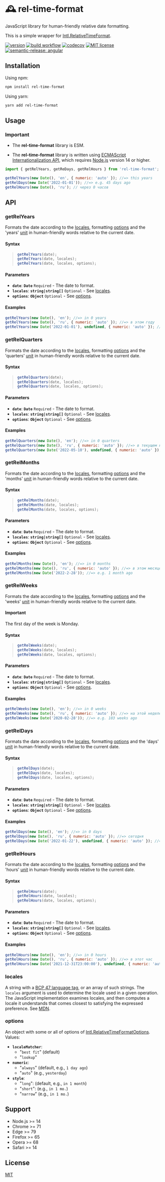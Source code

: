 # 🕰️ rel-time-format

JavaScript library for human-friendly relative date formatting.

This is a simple wrapper for [Intl.RelativeTimeFormat](https://developer.mozilla.org/en-US/docs/Web/JavaScript/Reference/Global_Objects/Intl/RelativeTimeFormat).

[![version](https://img.shields.io/npm/v/rel-time-format)](https://www.npmjs.com/package/ci-workflow-testing) [![build workflow](https://github.com/unicorn-84/rel-time-format/actions/workflows/build.yml/badge.svg)](https://github.com/unicorn-84/rel-time-format/actions/workflows/build.yml) [![codecov](https://codecov.io/gh/unicorn-84/rel-time-format/branch/master/graph/badge.svg?token=5A76CUQ75O)](https://codecov.io/gh/unicorn-84/rel-time-format) [![MIT license](https://img.shields.io/github/license/unicorn-84/rel-time-format)](https://github.com/unicorn-84/rel-time-format/blob/master/LICENSE) [![semantic-release: angular](https://img.shields.io/badge/semantic--release-angular-e10079?logo=semantic-release)](https://github.com/semantic-release/semantic-release)

## Installation

Using npm:

```bash
npm install rel-time-format
```

Using yarn:

```bash
yarn add rel-time-format
```

## Usage

### Important

- The **rel-time-format** library is ESM.

- The **rel-time-format** library is written using [ECMAScript Internationalization API](https://developer.mozilla.org/en-US/docs/Web/JavaScript/Reference/Global_Objects/Intl), which requires [Node.js](https://nodejs.org) version 14 or higher.

```js
import { getRelYears, getReDays, getRelHours } from 'rel-time-format';

getRelYears(new Date(), 'en', { numeric: 'auto' }); //=> this years
getRelDays(new Date('2022-01-01')); //=> e.g. 45 days ago
getRelHours(new Date(), 'ru'); // через 0 часов
```

## API

### getRelYears

Formats the date according to the [locales](#locales), formatting [options](#options) and the 'years' [unit](https://developer.mozilla.org/en-US/docs/Web/JavaScript/Reference/Global_Objects/Intl/RelativeTimeFormat/format#parameters) in human-friendly words relative to the current date.

#### Syntax

> ```js
> getRelYears(date);
> getRelYears(date, locales);
> getRelYears(date, locales, options);
> ```

#### Parameters

- **`date`**: **`Date`** `Required` - The date to format.
- **`locales`**: **`string|string[]`** `Optional` - See [locales](#locales).
- **`options`**: **`Object`** `Optional` - See [options](#options).

#### Examples

```js
getRelYears(new Date(), 'en'); //=> in 0 years
getRelYears(new Date(), 'ru', { numeric: 'auto' }); //=> в этом году
getRelYears(new Date('2022-01-01'), undefined, { numeric: 'auto' }); //=> e.g. this year
```

### getRelQuarters

Formats the date according to the [locales](#locales), formatting [options](#options) and the 'quarters' [unit](https://developer.mozilla.org/en-US/docs/Web/JavaScript/Reference/Global_Objects/Intl/RelativeTimeFormat/format#parameters) in human-friendly words relative to the current date.

#### Syntax

> ```js
> getRelQuarters(date);
> getRelQuarters(date, locales);
> getRelQuarters(date, locales, options);
> ```

#### Parameters

- **`date`**: **`Date`** `Required` - The date to format.
- **`locales`**: **`string|string[]`** `Optional` - See [locales](#locales).
- **`options`**: **`Object`** `Optional` - See [options](#options).

#### Examples

```js
getRelQuarters(new Date(), 'en'); //=> in 0 quarters
getRelQuarters(new Date(), 'ru', { numeric: 'auto' }); //=> в текущем квартале
getRelQuarters(new Date('2022-05-10'), undefined, { numeric: 'auto' }); //=> e.g. in 1 quarter
```

### getRelMonths

Formats the date according to the [locales](#locales), formatting [options](#options) and the 'months' [unit](https://developer.mozilla.org/en-US/docs/Web/JavaScript/Reference/Global_Objects/Intl/RelativeTimeFormat/format#parameters) in human-friendly words relative to the current date.

#### Syntax

> ```js
> getRelMonths(date);
> getRelMonths(date, locales);
> getRelMonths(date, locales, options);
> ```

#### Parameters

- **`date`**: **`Date`** `Required` - The date to format.
- **`locales`**: **`string|string[]`** `Optional` - See [locales](#locales).
- **`options`**: **`Object`** `Optional` - See [options](#options).

#### Examples

```js
getRelMonths(new Date(), 'en'); //=> in 0 months
getRelMonths(new Date(), 'ru', { numeric: 'auto' }); //=> в этом месяце
getRelMonths(new Date('2022-2-28')); //=> e.g. 1 month ago
```

### getRelWeeks

Formats the date according to the [locales](#locales), formatting [options](#options) and the 'weeks' [unit](https://developer.mozilla.org/en-US/docs/Web/JavaScript/Reference/Global_Objects/Intl/RelativeTimeFormat/format#parameters) in human-friendly words relative to the current date.

#### Important

The first day of the week is Monday.

#### Syntax

> ```js
> getRelWeeks(date);
> getRelWeeks(date, locales);
> getRelWeeks(date, locales, options);
> ```

#### Parameters

- **`date`**: **`Date`** `Required` - The date to format.
- **`locales`**: **`string|string[]`** `Optional` - See [locales](#locales).
- **`options`**: **`Object`** `Optional` - See [options](#options).

#### Examples

```js
getRelWeeks(new Date(), 'en'); //=> in 0 weeks
getRelWeeks(new Date(), 'ru', { numeric: 'auto' }); //=> на этой неделе
getRelWeeks(new Date('2020-02-28')); //=> e.g. 103 weeks ago
```

### getRelDays

Formats the date according to the [locales](#locales), formatting [options](#options) and the 'days' [unit](https://developer.mozilla.org/en-US/docs/Web/JavaScript/Reference/Global_Objects/Intl/RelativeTimeFormat/format#parameters) in human-friendly words relative to the current date.

#### Syntax

> ```js
> getRelDays(date);
> getRelDays(date, locales);
> getRelDays(date, locales, options);
> ```

#### Parameters

- **`date`**: **`Date`** `Required` - The date to format.
- **`locales`**: **`string|string[]`** `Optional` - See [locales](#locales).
- **`options`**: **`Object`** `Optional` - See [options](#options).

#### Examples

```js
getRelDays(new Date(), 'en'); //=> in 0 days
getRelDays(new Date(), 'ru', { numeric: 'auto' }); //=> сегодня
getRelDays(new Date('2022-01-22'), undefined, { numeric: 'auto' }); //=> e.g. 22 days ago
```

### getRelHours

Formats the date according to the [locales](#locales), formatting [options](#options) and the 'hours' [unit](https://developer.mozilla.org/en-US/docs/Web/JavaScript/Reference/Global_Objects/Intl/RelativeTimeFormat/format#parameters) in human-friendly words relative to the current date.

#### Syntax

> ```js
> getRelHours(date);
> getRelHours(date, locales);
> getRelHours(date, locales, options);
> ```

#### Parameters

- **`date`**: **`Date`** `Required` - The date to format.
- **`locales`**: **`string|string[]`** `Optional` - See [locales](#locales).
- **`options`**: **`Object`** `Optional` - See [options](#options).

#### Examples

```js
getRelHours(new Date(), 'en'); //=> in 0 hours
getRelHours(new Date(), 'ru', { numeric: 'auto' }); //=> в этот час
getRelHours(new Date('2021-12-31T23:00:00'), undefined, { numeric: 'auto' }); //=> e.g. 1 hour ago
```

### locales

A string with a [BCP 47 language tag](https://datatracker.ietf.org/doc/html/rfc4647#section-3.4), or an array of such strings.
The `locales` argument is used to determine the locale used in a given operation. The JavaScript implementation examines locales, and then computes a locale it understands that comes closest to satisfying the expressed preference. See [MDN](https://developer.mozilla.org/en-US/docs/Web/JavaScript/Reference/Global_Objects/Intl#locale_identification_and_negotiation).

### options

An object with some or all of options of [Intl.RelativeTimeFormatOptions](https://developer.mozilla.org/en-US/docs/Web/JavaScript/Reference/Global_Objects/Intl/RelativeTimeFormat/RelativeTimeFormat#Parameters).
Values:

- **`localeMatcher`**:
  - "`best fit`" (default)
  - "`lookup`"
- **`numeric`**:
  - "`always`" (default, e.g., `1 day ago`)
  - "`auto`" (e.g., `yesterday`)
- **`style`**:
  - "`long`": (default, e.g., `in 1 month`)
  - "`short`": (e.g., `in 1 mo.`)
  - "`narrow`" (e.g., `in 1 mo.`)

## Support

- Node.js >= 14
- Chrome >= 71
- Edge >= 79
- Firefox >= 65
- Opera >= 68
- Safari >= 14

## License

[MIT](https://github.com/unicorn-84/ci-workflow-testing/blob/master/LICENSE)

